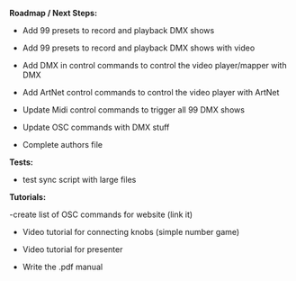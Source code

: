 **Roadmap / Next Steps:** <p/>

- Add 99 presets to record and playback DMX shows
- Add 99 presets to record and playback DMX shows with video

- Add DMX in control commands to control the video player/mapper with DMX
- Add ArtNet control commands to control the video player with ArtNet

- Update Midi control commands to trigger all 99 DMX shows
- Update OSC commands with DMX stuff

- Complete authors file

**Tests:** <p/>
- test sync script with large files


**Tutorials:** <p/>
-create list of OSC commands for website (link it)

- Video tutorial for connecting knobs (simple number game)
- Video tutorial for presenter

- Write the .pdf manual

